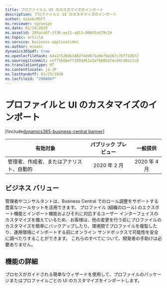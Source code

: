 ```yaml
---
title: プロファイルと UI のカスタマイズのインポート
description: プロファイルと UI のカスタマイズのインポート
author: mikebcMSFT
ms.reviewer: sgroespe
ms.date: 01/14/2020
ms.assetid: 293aca07-3f36-ea11-a813-000d3a579c34
ms.topic: article
ms.service: business-applications
ms.author: mikebc
dynamics365pdf: true
ms.openlocfilehash: 64a17528db3483f4dd671e0e79a5b7c76f732672
ms.sourcegitcommit: ceff5b6bef71093d51a3afb60b3fecd4cd8a11c8
ms.translationtype: HT
ms.contentlocale: ja-JP
ms.lasthandoff: 01/25/2020
ms.locfileid: "2986667"
---
```

# <a name="import-profiles-and-ui-customizations"></a>プロファイルと UI のカスタマイズのインポート
[!include[dynamics365-business-central banner](../includes/dynamics365-business-central.md)]

| 有効対象    |  パブリック プレビュー | 一般提供 | 
| ---------- | :----------: |:----------: |
|管理者、作成者、またはアナリスト、自動的|2020 年 2 月| 2020 年 4 月|


## <a name="business-value"></a>ビジネス バリュー
<!-- bv start -->
管理者やコンサルタントは、Business Central でのロール調整をサポートする豊富なツールセットを活用できます。 プロファイル (組織のロール) のエクスポート機能とインポート機能およびそれに対応するユーザー インターフェイスのカスタマイズを備えているため、お客様は、他の変更を行う前にプロファイルのカスタマイズを簡単にバックアップしたり、環境間でプロファイルを複製したり、運用環境にインポートする前にオンライン サンドボックスで可能性を安全に調べたりすることができます。 これらのすべてについて、開発者の手助けは必要ありません。
<!-- bv end -->



## <a name="feature-details"></a>機能の詳細
<!--feature detail start -->
プロセスがガイドされる簡単なウィザードを使用して、プロファイルのパッケージまたはプロファイルごとの UI のカスタマイズをインポートします。
<!--feature detail end -->









